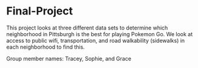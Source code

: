 # Final-Project
This project looks at three different data sets to determine which neighborhood in Pittsburgh is the best for playing Pokemon Go. We look at access to public wifi, transportation, and road walkability (sidewalks) in each neighborhood to find this. 

Group member names: Tracey, Sophie, and Grace
